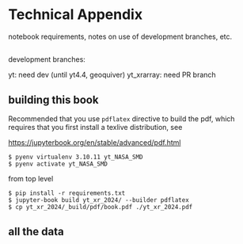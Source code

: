 # Technical Appendix 

notebook requirements, notes on use of development branches, etc. 

## 

development branches:

yt: need dev (until yt4.4, geoquiver)
yt_xrarray: need PR branch

## building this book 

Recommended that you use `pdflatex` directive to build the pdf, 
which requires that you first install a texlive distribution, see 

https://jupyterbook.org/en/stable/advanced/pdf.html


```
$ pyenv virtualenv 3.10.11 yt_NASA_SMD
$ pyenv activate yt_NASA_SMD
```

from top level

```
$ pip install -r requirements.txt
$ jupyter-book build yt_xr_2024/ --builder pdflatex
$ cp yt_xr_2024/_build/pdf/book.pdf ./yt_xr_2024.pdf
```


## all the data 